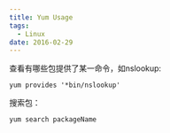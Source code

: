 ```yaml
---
title: Yum Usage
tags:
  - Linux
date: 2016-02-29
---
```


查看有哪些包提供了某一命令，如nslookup:
```
yum provides '*bin/nslookup'
```

<!-- more -->

搜索包：
```
yum search packageName
```